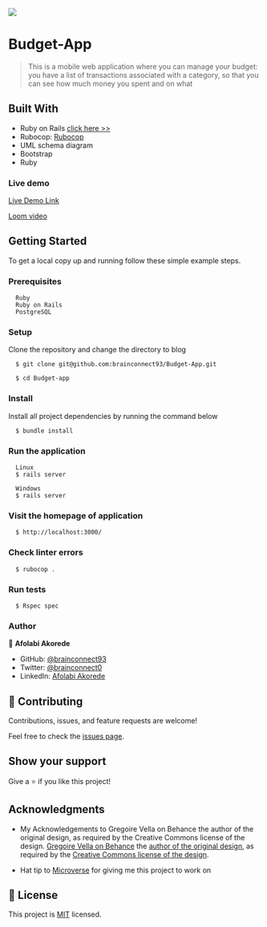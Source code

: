 ![](https://img.shields.io/badge/brainconnect93-black?labelColor=green)

# Budget-App

> This is a mobile web application where you can manage your budget: you have a list of transactions associated with a category, so that you can see how much money you spent and on what

## Built With

- Ruby on Rails [click here >>](https://guides.rubyonrails.org/)
- Rubocop: [Rubocop](https://rubocop.org/)
- UML schema diagram
- Bootstrap
- Ruby

### Live demo

[Live Demo Link]("https://brainconnect-budget-app.herokuapp.com")

[Loom video]("https://www.loom.com/share/b8855a40899d48569858dd2d71461eb8")

## Getting Started

To get a local copy up and running follow these simple example steps.

### Prerequisites

```
  Ruby
  Ruby on Rails
  PostgreSQL
```

### Setup

Clone the repository and change the directory to blog

```
  $ git clone git@github.com:brainconnect93/Budget-App.git

  $ cd Budget-app
```

### Install

Install all project dependencies by running the command below

```
  $ bundle install
```

### Run the application

```
  Linux
  $ rails server
```

```
  Windows
  $ rails server
```

### Visit the homepage of application

```
  $ http://localhost:3000/
```

### Check linter errors

```
  $ rubocop .
```

### Run tests

```
  $ Rspec spec
```

### Author

👤 **Afolabi Akorede**

- GitHub: [@brainconnect93](https://github.com/brainconnect93)
- Twitter: [@brainconnect0](https://twitter.com/brainconnect0)
- LinkedIn: [Afolabi Akorede](https://linkedin.com/in/brainconnect93)


## 🤝 Contributing

Contributions, issues, and feature requests are welcome!

Feel free to check the [issues page](https://github.com/brainconnect93/Budget-app/issues).

## Show your support

Give a ⭐️ if you like this project!

## Acknowledgments

- My Acknowledgements to Gregoire Vella on Behance the author of the original design, as required by the Creative Commons license of the design. [Gregoire Vella on Behance](https://www.behance.net/gregoirevella) the [author of the original design](https://www.behance.net/gallery/19759151/Snapscan-iOs-design-and-branding?tracking_source=), as required by the [Creative Commons license of the design](https://creativecommons.org/licenses/by-nc/4.0/).

- Hat tip to [Microverse](https://bit.ly/MicroverseTN) for giving me this project to work on

## 📝 License

This project is [MIT](./MIT.md) licensed.
